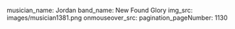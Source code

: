musician_name: Jordan
band_name: New Found Glory
img_src: images/musician1381.png
onmouseover_src: 
pagination_pageNumber: 1130